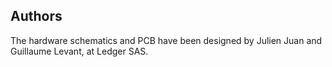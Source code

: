 ## Authors

The hardware schematics and PCB have been designed by Julien Juan and
Guillaume Levant, at Ledger SAS.


